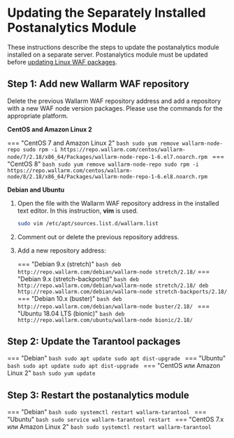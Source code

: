 [docs-module-update]:   nginx-modules.md

#   Updating the Separately Installed Postanalytics Module  

These instructions describe the steps to update the postanalytics module installed on a separate server. Postanalytics module must be updated before [updating Linux WAF packages][docs-module-update].

## Step 1: Add new Wallarm WAF repository

Delete the previous Wallarm WAF repository address and add a repository with a new WAF node version packages. Please use the commands for the appropriate platform.

**CentOS and Amazon Linux 2**

=== "CentOS 7 and Amazon Linux 2"
    ```bash
    sudo yum remove wallarm-node-repo
    sudo rpm -i https://repo.wallarm.com/centos/wallarm-node/7/2.18/x86_64/Packages/wallarm-node-repo-1-6.el7.noarch.rpm
    ```
=== "CentOS 8"
    ```bash
    sudo yum remove wallarm-node-repo
    sudo rpm -i https://repo.wallarm.com/centos/wallarm-node/8/2.18/x86_64/Packages/wallarm-node-repo-1-6.el8.noarch.rpm
    ```

**Debian and Ubuntu**

1. Open the file with the Wallarm WAF repository address in the installed text editor. In this instruction, **vim** is used.

    ```bash
    sudo vim /etc/apt/sources.list.d/wallarm.list
    ```
2. Comment out or delete the previous repository address.
3. Add a new repository address:

    === "Debian 9.x (stretch)"
        ``` bash
        deb http://repo.wallarm.com/debian/wallarm-node stretch/2.18/
        ```
    === "Debian 9.x (stretch-backports)"
        ```bash
        deb http://repo.wallarm.com/debian/wallarm-node stretch/2.18/
        deb http://repo.wallarm.com/debian/wallarm-node stretch-backports/2.18/
        ```
    === "Debian 10.x (buster)"
        ```bash
        deb http://repo.wallarm.com/debian/wallarm-node buster/2.18/
        ```
    === "Ubuntu 18.04 LTS (bionic)"
        ```bash
        deb http://repo.wallarm.com/ubuntu/wallarm-node bionic/2.18/
        ```

## Step 2: Update the Tarantool packages

=== "Debian"
    ```bash
    sudo apt update
    sudo apt dist-upgrade
    ```
=== "Ubuntu"
    ```bash
    sudo apt update
    sudo apt dist-upgrade
    ```
=== "CentOS или Amazon Linux 2"
    ```bash
    sudo yum update
    ```

## Step 3: Restart the postanalytics module

=== "Debian"
    ```bash
    sudo systemctl restart wallarm-tarantool
    ```
=== "Ubuntu"
    ```bash
    sudo service wallarm-tarantool restart
    ```
=== "CentOS 7.x или Amazon Linux 2"
    ```bash
    sudo systemctl restart wallarm-tarantool
    ```
